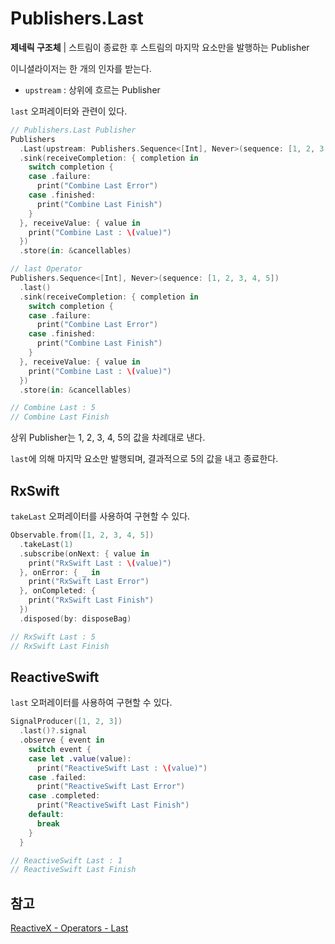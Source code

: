 # Publishers.Last

**제네릭 구조체** | 스트림이 종료한 후 스트림의 마지막 요소만을 발행하는 Publisher

이니셜라이저는 한 개의 인자를 받는다.

- `upstream` : 상위에 흐르는 Publisher

`last` 오퍼레이터와 관련이 있다.

```swift
// Publishers.Last Publisher
Publishers
  .Last(upstream: Publishers.Sequence<[Int], Never>(sequence: [1, 2, 3, 4, 5]))
  .sink(receiveCompletion: { completion in
    switch completion {
    case .failure:
      print("Combine Last Error")
    case .finished:
      print("Combine Last Finish")
    }
  }, receiveValue: { value in
    print("Combine Last : \(value)")
  })
  .store(in: &cancellables)

// last Operator
Publishers.Sequence<[Int], Never>(sequence: [1, 2, 3, 4, 5])
  .last()
  .sink(receiveCompletion: { completion in
    switch completion {
    case .failure:
      print("Combine Last Error")
    case .finished:
      print("Combine Last Finish")
    }
  }, receiveValue: { value in
    print("Combine Last : \(value)")
  })
  .store(in: &cancellables)

// Combine Last : 5
// Combine Last Finish
```

상위 Publisher는 1, 2, 3, 4, 5의 값을 차례대로 낸다.

`last`에 의해 마지막 요소만 발행되며, 결과적으로 5의 값을 내고 종료한다.

## RxSwift

`takeLast` 오퍼레이터를 사용하여 구현할 수 있다.

```swift
Observable.from([1, 2, 3, 4, 5])
  .takeLast(1)
  .subscribe(onNext: { value in
    print("RxSwift Last : \(value)")
  }, onError: { _ in
    print("RxSwift Last Error")
  }, onCompleted: {
    print("RxSwift Last Finish")
  })
  .disposed(by: disposeBag)

// RxSwift Last : 5
// RxSwift Last Finish
```

## ReactiveSwift

`last` 오퍼레이터를 사용하여 구현할 수 있다.

```swift
SignalProducer([1, 2, 3])
  .last()?.signal
  .observe { event in
    switch event {
    case let .value(value):
      print("ReactiveSwift Last : \(value)")
    case .failed:
      print("ReactiveSwift Last Error")
    case .completed:
      print("ReactiveSwift Last Finish")
    default:
      break
    }
  }

// ReactiveSwift Last : 1
// ReactiveSwift Last Finish
```

## 참고

[ReactiveX - Operators - Last](http://reactivex.io/documentation/operators/last.html)